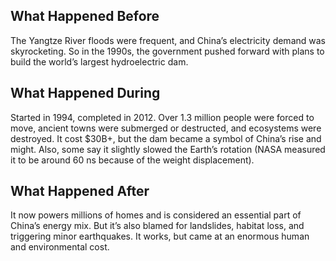 ## What Happened Before

The Yangtze River floods were frequent, and China’s electricity demand was skyrocketing. So in the 1990s, the government pushed forward with plans to build the world’s largest hydroelectric dam.

## What Happened During

Started in 1994, completed in 2012. Over 1.3 million people were forced to move, ancient towns were submerged or destructed, and ecosystems were destroyed. It cost $30B+, but the dam became a symbol of China’s rise and might. Also, some say it slightly slowed the Earth’s rotation (NASA measured it to be around 60 ns because of the weight displacement).

## What Happened After

It now powers millions of homes and is considered an essential part of China’s energy mix. But it’s also blamed for landslides, habitat loss, and triggering minor earthquakes. It works, but came at an enormous human and environmental cost.
